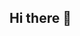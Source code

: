 ## Hi there 👋

<!--
**FinanceGraduate/FinanceGraduate** is a ✨ _special_ ✨ repository because its `README.md` (this file) appears on your GitHub profile.

Here are some ideas to get you started:

- 🔭 I’m currently working on a Master of Finance degree
- 👯 I’m looking to collaborate on forecasting/predictive models, prop trading, and quant finance projects
- 🤔 I’m looking for help with securing a quantitative finance job
- 💬 Ask me about 
- 📫 How to reach me: 
- ⚡ Fun fact: ...

